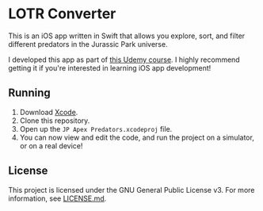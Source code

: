 # LOTR Converter

This is an iOS app written in Swift that allows you explore, sort, and filter different predators in the Jurassic Park universe.

I developed this app as part of [this Udemy course](https://www.udemy.com/course/ios-15-app-development-with-swiftui-3-and-swift-5/). I highly recommend getting it if you're interested in learning iOS app development!

## Running

1. Download [Xcode](https://developer.apple.com/xcode/).
2. Clone this repository.
3. Open up the `JP Apex Predators.xcodeproj` file.
4. You can now view and edit the code, and run the project on a simulator, or on a real device!

## License

This project is licensed under the GNU General Public License v3. For more information, see [LICENSE.md](LICENSE.md).
